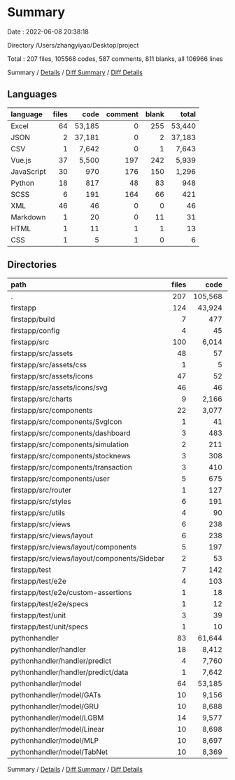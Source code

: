 # Summary

Date : 2022-06-08 20:38:18

Directory /Users/zhangyiyao/Desktop/project

Total : 207 files,  105568 codes, 587 comments, 811 blanks, all 106966 lines

Summary / [Details](details.md) / [Diff Summary](diff.md) / [Diff Details](diff-details.md)

## Languages
| language | files | code | comment | blank | total |
| :--- | ---: | ---: | ---: | ---: | ---: |
| Excel | 64 | 53,185 | 0 | 255 | 53,440 |
| JSON | 2 | 37,181 | 0 | 2 | 37,183 |
| CSV | 1 | 7,642 | 0 | 1 | 7,643 |
| Vue.js | 37 | 5,500 | 197 | 242 | 5,939 |
| JavaScript | 30 | 970 | 176 | 150 | 1,296 |
| Python | 18 | 817 | 48 | 83 | 948 |
| SCSS | 6 | 191 | 164 | 66 | 421 |
| XML | 46 | 46 | 0 | 0 | 46 |
| Markdown | 1 | 20 | 0 | 11 | 31 |
| HTML | 1 | 11 | 1 | 1 | 13 |
| CSS | 1 | 5 | 1 | 0 | 6 |

## Directories
| path | files | code | comment | blank | total |
| :--- | ---: | ---: | ---: | ---: | ---: |
| . | 207 | 105,568 | 587 | 811 | 106,966 |
| firstapp | 124 | 43,924 | 539 | 472 | 44,935 |
| firstapp/build | 7 | 477 | 49 | 54 | 580 |
| firstapp/config | 4 | 45 | 25 | 19 | 89 |
| firstapp/src | 100 | 6,014 | 435 | 355 | 6,804 |
| firstapp/src/assets | 48 | 57 | 2 | 3 | 62 |
| firstapp/src/assets/css | 1 | 5 | 1 | 0 | 6 |
| firstapp/src/assets/icons | 47 | 52 | 1 | 3 | 56 |
| firstapp/src/assets/icons/svg | 46 | 46 | 0 | 0 | 46 |
| firstapp/src/charts | 9 | 2,166 | 127 | 33 | 2,326 |
| firstapp/src/components | 22 | 3,077 | 65 | 176 | 3,318 |
| firstapp/src/components/SvgIcon | 1 | 41 | 0 | 3 | 44 |
| firstapp/src/components/dashboard | 3 | 483 | 1 | 37 | 521 |
| firstapp/src/components/simulation | 2 | 211 | 0 | 25 | 236 |
| firstapp/src/components/stocknews | 3 | 308 | 5 | 20 | 333 |
| firstapp/src/components/transaction | 3 | 410 | 0 | 18 | 428 |
| firstapp/src/components/user | 5 | 675 | 16 | 38 | 729 |
| firstapp/src/router | 1 | 127 | 20 | 13 | 160 |
| firstapp/src/styles | 6 | 191 | 164 | 66 | 421 |
| firstapp/src/utils | 4 | 90 | 47 | 22 | 159 |
| firstapp/src/views | 6 | 238 | 4 | 30 | 272 |
| firstapp/src/views/layout | 6 | 238 | 4 | 30 | 272 |
| firstapp/src/views/layout/components | 5 | 197 | 4 | 26 | 227 |
| firstapp/src/views/layout/components/Sidebar | 2 | 53 | 0 | 10 | 63 |
| firstapp/test | 7 | 142 | 25 | 24 | 191 |
| firstapp/test/e2e | 4 | 103 | 22 | 19 | 144 |
| firstapp/test/e2e/custom-assertions | 1 | 18 | 8 | 2 | 28 |
| firstapp/test/e2e/specs | 1 | 12 | 5 | 3 | 20 |
| firstapp/test/unit | 3 | 39 | 3 | 5 | 47 |
| firstapp/test/unit/specs | 1 | 10 | 0 | 2 | 12 |
| pythonhandler | 83 | 61,644 | 48 | 339 | 62,031 |
| pythonhandler/handler | 18 | 8,412 | 48 | 78 | 8,538 |
| pythonhandler/handler/predict | 4 | 7,760 | 12 | 26 | 7,798 |
| pythonhandler/handler/predict/data | 1 | 7,642 | 0 | 1 | 7,643 |
| pythonhandler/model | 64 | 53,185 | 0 | 255 | 53,440 |
| pythonhandler/model/GATs | 10 | 9,156 | 0 | 57 | 9,213 |
| pythonhandler/model/GRU | 10 | 8,688 | 0 | 33 | 8,721 |
| pythonhandler/model/LGBM | 14 | 9,577 | 0 | 56 | 9,633 |
| pythonhandler/model/Linear | 10 | 8,698 | 0 | 35 | 8,733 |
| pythonhandler/model/MLP | 10 | 8,697 | 0 | 42 | 8,739 |
| pythonhandler/model/TabNet | 10 | 8,369 | 0 | 32 | 8,401 |

Summary / [Details](details.md) / [Diff Summary](diff.md) / [Diff Details](diff-details.md)
